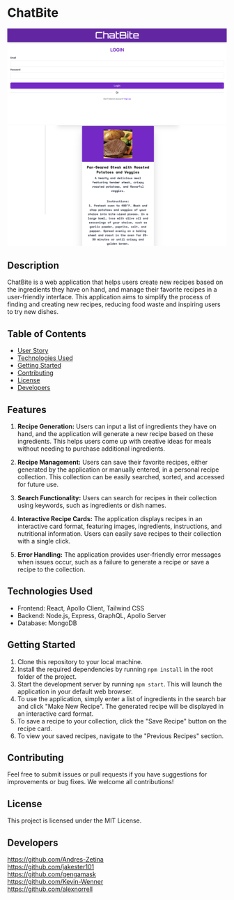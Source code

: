 # ChatBite

![Site Screenshot 1](/assets/Screenshot1.png)
![Site Screenshot 1](/assets/Screenshot2.png)

## Description

ChatBite is a web application that helps users create new recipes based on the ingredients they have on hand, and manage their favorite recipes in a user-friendly interface. This application aims to simplify the process of finding and creating new recipes, reducing food waste and inspiring users to try new dishes.

## Table of Contents

- [User Story](#features)
- [Technologies Used](#technologies-used)
- [Getting Started](#getting-started)
- [Contributing](#contributing)
- [License](#License)
- [Developers](#developers)


## Features

1. **Recipe Generation:** Users can input a list of ingredients they have on hand, and the application will generate a new recipe based on these ingredients. This helps users come up with creative ideas for meals without needing to purchase additional ingredients.

2. **Recipe Management:** Users can save their favorite recipes, either generated by the application or manually entered, in a personal recipe collection. This collection can be easily searched, sorted, and accessed for future use.

3. **Search Functionality:** Users can search for recipes in their collection using keywords, such as ingredients or dish names.

4. **Interactive Recipe Cards:** The application displays recipes in an interactive card format, featuring images, ingredients, instructions, and nutritional information. Users can easily save recipes to their collection with a single click.

5. **Error Handling:** The application provides user-friendly error messages when issues occur, such as a failure to generate a recipe or save a recipe to the collection.

## Technologies Used

- Frontend: React, Apollo Client, Tailwind CSS
- Backend: Node.js, Express, GraphQL, Apollo Server
- Database: MongoDB

## Getting Started

1. Clone this repository to your local machine.
2. Install the required dependencies by running `npm install` in the root folder of the project.
3. Start the development server by running `npm start`. This will launch the application in your default web browser.
4. To use the application, simply enter a list of ingredients in the search bar and click "Make New Recipe". The generated recipe will be displayed in an interactive card format.
5. To save a recipe to your collection, click the "Save Recipe" button on the recipe card.
6. To view your saved recipes, navigate to the "Previous Recipes" section.

## Contributing

Feel free to submit issues or pull requests if you have suggestions for improvements or bug fixes. We welcome all contributions!

## License

This project is licensed under the MIT License.

## Developers

https://github.com/Andres-Zetina<br>
https://github.com/jakester101<br>
https://github.com/gengamask<br>
https://github.com/Kevin-Wenner<br>
https://github.com/alexnorrell<br>

